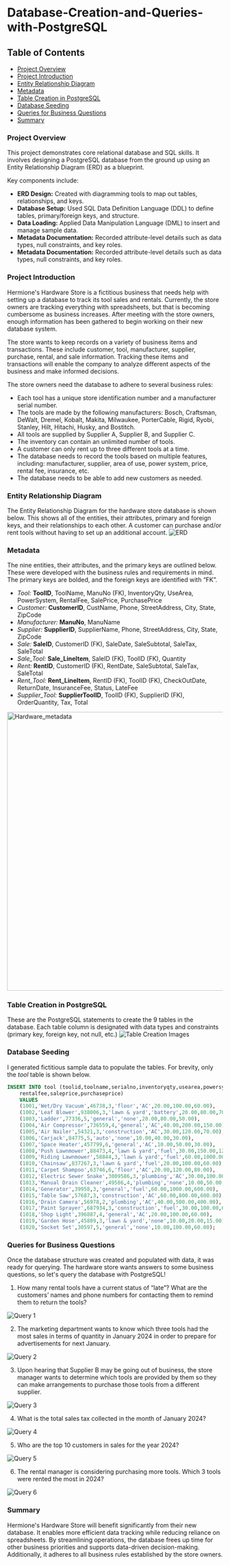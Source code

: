 # Database-Creation-and-Queries-with-PostgreSQL
## Table of Contents
- [Project Overview](#project-overview)
- [Project Introduction](#project-introduction)
- [Entity Relationship Diagram](#entity-relationship-diagram)
- [Metadata](#metadata)
- [Table Creation in PostgreSQL](#table-creation-in-postgresql)
- [Database Seeding](#database-seeding)
- [Queries for Business Questions](#queries-for-business-questions)
- [Summary](#summary)

### Project Overview
This project demonstrates core relational database and SQL skills. It involves designing a PostgreSQL database from the ground up using an Entity Relationship Diagram (ERD) as a blueprint.

Key components include:
- **ERD Design:** Created with diagramming tools to map out tables, relationships, and keys.
- **Database Setup:** Used SQL Data Definition Language (DDL) to define tables, primary/foreign keys, and structure.
- **Data Loading:** Applied Data Manipulation Language (DML) to insert and manage sample data.
- **Metadata Documentation:** Recorded attribute-level details such as data types, null constraints, and key roles.
- **Metadata Documentation:** Recorded attribute-level details such as data types, null constraints, and key roles.

### Project Introduction
Hermione's Hardware Store is a fictitious business that needs help with setting up a database to track its tool sales and rentals. Currently, the store owners are tracking everything with spreadsheets, but that is becoming cumbersome as business increases. After meeting with the store owners, enough information has been gathered to begin working on their new database system.

The store wants to keep records on a variety of business items and transactions. These include customer, tool, manufacturer, supplier, purchase, rental, and sale information. Tracking these items and transactions will enable the company to analyze different aspects of the business and make informed decisions.

The store owners need the database to adhere to several business rules:
- Each tool has a unique store identification number and a manufacturer serial number.
- The tools are made by the following manufacturers: Bosch, Craftsman, DeWalt, Dremel, Kobalt, Makita, Milwaukee, PorterCable, Rigid, Ryobi, Stanley, Hilt, Hitachi, Husky, and Bostitch.
- All tools are supplied by Supplier A, Supplier B, and Supplier C.
- The inventory can contain an unlimited number of tools.
- A customer can only rent up to three different tools at a time.
- The database needs to record the tools based on multiple features, including: manufacturer, supplier, area of use, power system, price, rental fee, insurance, etc.
- The database needs to be able to add new customers as needed.

### Entity Relationship Diagram
The Entity Relationship Diagram for the hardware store database is shown below. This shows all of the entities, their attributes, primary and foreign keys, and their relationships to each other. A customer can purchase and/or rent tools without having to set up an additional account.
![ERD](https://github.com/user-attachments/assets/83926a67-a357-47eb-9652-802fe4c878e4)

### Metadata
The nine entities, their attributes, and the primary keys are outlined below. These were developed with the business rules and requirements in mind. The primary keys are bolded, and the foreign keys are identified with “FK”. 


- *Tool:* **ToolID**, ToolName, ManuNo (FK), InventoryQty, UseArea, PowerSystem, RentalFee, SalePrice, PurchasePrice
- *Customer:* **CustomerID**, CustName, Phone, StreetAddress, City, State, ZipCode
- *Manufacturer:* **ManuNo**, ManuName
- *Supplier:* **SupplierID**, SupplierName, Phone, StreetAddress, City, State, ZipCode
- *Sale:* **SaleID**, CustomerID (FK), SaleDate, SaleSubtotal, SaleTax, SaleTotal
- *Sale_Tool:* **Sale_LineItem**, SaleID (FK), ToolID (FK), Quantity
- *Rent:* **RentID**, CustomerID (FK), RentDate, SaleSubtotal, SaleTax, SaleTotal
- *Rent_Tool:* **Rent_LineItem**, RentID (FK), ToolID (FK), CheckOutDate, ReturnDate, InsuranceFee, Status, LateFee
- *Supplier_Tool:* **SupplierToolID**, ToolID (FK), SupplierID (FK), OrderQuantity, Tax, Total

<img width="650" alt="Hardware_metadata" src="https://github.com/user-attachments/assets/343021e8-7d99-44db-84ce-cc103354007f" />

### Table Creation in PostgreSQL
These are the PostgreSQL statements to create the 9 tables in the database. Each table column is designated with data types and constraints (primary key, foreign key, not null, etc.)
![Table Creation Images](https://github.com/user-attachments/assets/4b900267-580f-4ab6-a1d6-bfb4ce753570)

### Database Seeding
I generated fictitious sample data to populate the tables. For brevity, only the *tool* table is shown below.
```SQL
INSERT INTO tool (toolid,toolname,serialno,inventoryqty,usearea,powersystem,
	rentalfee,saleprice,purchaseprice)
	VALUES
	(1001,'Wet/Dry Vacuum',46738,3,'floor','AC',20.00,100.00,60.00),
	(1002,'Leaf Blower',938006,3,'lawn & yard','battery',20.00,80.00,70.00),
	(1003,'Ladder',77336,5,'general','none',20.00,80.00,50.00),
	(1004,'Air Compressor',736559,4,'general','AC',40.00,200.00,150.00),
	(1005,'Air Nailer',54321,3,'construction','AC',30.00,120.00,70.00),
	(1006,'Carjack',84775,5,'auto','none',10.00,40.00,30.00),
	(1007,'Space Heater',457799,6,'general','AC',10.00,50.00,30.00),
	(1008,'Push Lawnmower',88473,4,'lawn & yard','fuel',30.00,150.00,120.00),
	(1009,'Riding Lawnmower',58844,3,'lawn & yard','fuel',60.00,1000.00,600.00),
	(1010,'Chainsaw',837267,3,'lawn & yard','fuel',20.00,100.00,60.00),
	(1011,'Carpet Shampoo',63746,6,'floor','AC',20.00,120.00,80.00),
	(1012,'Electric Sewer Snake',3009586,3,'plumbing','AC',30.00,100.00,60.00),
	(1013,'Manual Drain Cleaner',49586,4,'plumbing','none',10.00,50.00,40.00),
	(1014,'Generator',39958,3,'general','fuel',60.00,1000.00,600.00),
	(1015,'Table Saw',57687,3,'construction','AC',60.00,800.00,600.00),
	(1016,'Drain Camera',56978,2,'plumbing','AC',40.00,500.00,400.00),
	(1017,'Paint Sprayer',687934,3,'construction','fuel',30.00,100.00,60.00),
	(1018,'Shop Light',396887,4,'general','AC',20.00,100.00,60.00),
	(1019,'Garden Hose',45809,3,'lawn & yard','none',10.00,20.00,15.00),
	(1020,'Socket Set',30597,5,'general','none',10.00,100.00,60.00);
```

### Queries for Business Questions
Once the database structure was created and populated with data, it was ready for querying. The hardware store wants answers to some business questions, so let's query the database with PostgreSQL!
1. How many rental tools have a current status of “late”? What are the customers’ names and phone numbers for contacting them to remind them to return the tools?
   
![Query 1](https://github.com/user-attachments/assets/312855e6-d217-4c80-af31-6d12a075b41c)

2. The marketing department wants to know which three tools had the most sales in terms of quantity in January 2024 in order to prepare for advertisements for next January.
   
![Query 2](https://github.com/user-attachments/assets/7a1c64fd-3a2d-44c1-a7ef-10c6980e80b9)

3. Upon hearing that Supplier B may be going out of business, the store manager wants to determine which tools are provided by them so they can make arrangements to purchase those tools from a different supplier.

![Query 3](https://github.com/user-attachments/assets/10eb5365-1ec7-4ff5-b288-1e5124b52a28)

4. What is the total sales tax collected in the month of January 2024?

![Query 4](https://github.com/user-attachments/assets/f2af1b27-4774-483d-980e-29a10419c031)

5. Who are the top 10 customers in sales for the year 2024?

![Query 5](https://github.com/user-attachments/assets/29952785-6f0e-416e-8779-3055efceb038)

6. The rental manager is considering purchasing more tools. Which 3 tools were rented the most in 2024?

![Query 6](https://github.com/user-attachments/assets/f46566c8-e640-446d-ac56-73dde86ec709)

### Summary
Hermione's Hardware Store will benefit significantly from their new database. It enables more efficient data tracking while reducing reliance on spreadsheets. By streamlining operations, the database frees up time for other business priorities and supports data-driven decision-making. Additionally, it adheres to all business rules established by the store owners.
